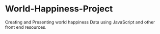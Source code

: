 # World-Happiness-Project
Creating and Presenting world happiness Data using JavaScript and other front end resources.
